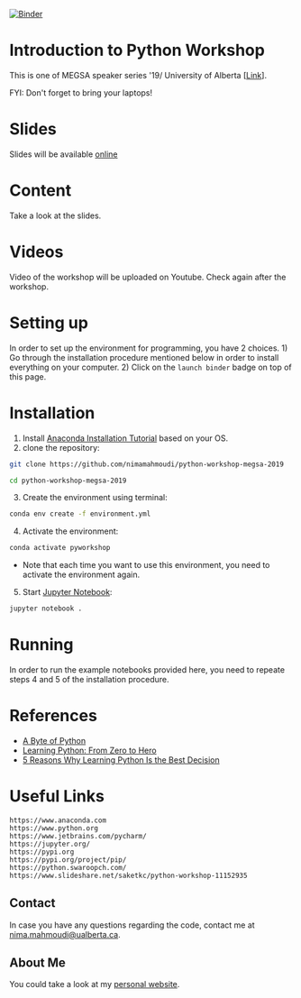 [![Binder](https://mybinder.org/badge_logo.svg)](https://mybinder.org/v2/gh/nimamahmoudi/python-workshop-megsa-2019/master)


# Introduction to Python Workshop

This is one of MEGSA speaker series '19/ University of Alberta \[[Link](https://sites.ualberta.ca/~megsa/index.html)\].

FYI: Don't forget to bring your laptops!

# Slides

Slides will be available [online](http://nima-dev.com/python-workshop-megsa-2019/)

# Content

Take a look at the slides.

# Videos

Video of the workshop will be uploaded on Youtube. Check again after the workshop.

# Setting up

In order to set up the environment for programming, you have 2 choices. 1) Go through the installation procedure mentioned below in order to install everything on your computer. 2) Click on the `launch binder` badge on top of this page.

# Installation

1. Install [Anaconda Installation Tutorial](https://docs.anaconda.com/anaconda/install/) based on your OS.
2. clone the repository:
```bash
git clone https://github.com/nimamahmoudi/python-workshop-megsa-2019

cd python-workshop-megsa-2019
```
3. Create the environment using terminal:
```bash
conda env create -f environment.yml
```
4. Activate the environment:
```bash
conda activate pyworkshop
```
 - Note that each time you want to use this environment, you need to activate the environment again.
5. Start [Jupyter Notebook](https://jupyter.org/):
```bash
jupyter notebook .
```

# Running

In order to run the example notebooks provided here, you need to repeate steps 4 and 5 of the installation procedure.

# References

- [A Byte of Python](https://python.swaroopch.com/)
- [Learning Python: From Zero to Hero](https://medium.com/the-renaissance-developer/learning-python-from-zero-to-hero-8ceed48486d5)
- [5 Reasons Why Learning Python Is the Best Decision](https://medium.com/datadriveninvestor/5-reasons-why-i-learned-python-and-why-you-should-learn-it-as-well-917f781aea05)

# Useful Links

```
https://www.anaconda.com
https://www.python.org
https://www.jetbrains.com/pycharm/
https://jupyter.org/
https://pypi.org
https://pypi.org/project/pip/
https://python.swaroopch.com/
https://www.slideshare.net/saketkc/python-workshop-11152935
```

## Contact

In case you have any questions regarding the code, contact me at nima.mahmoudi@ualberta.ca.

## About Me

You could take a look at my [personal website](http://nima-dev.com).
